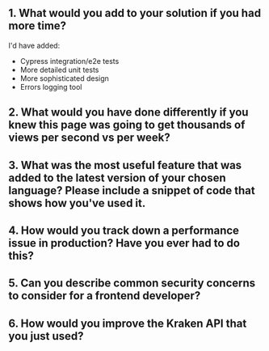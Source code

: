 ## 1. What would you add to your solution if you had more time?

I'd have added:
* Cypress integration/e2e tests
* More detailed unit tests
* More sophisticated design
* Errors logging tool

## 2. What would you have done differently if you knew this page was going to get thousands of views per second vs per week?

## 3. What was the most useful feature that was added to the latest version of your chosen language? Please include a snippet of code that shows how you've used it.

## 4. How would you track down a performance issue in production? Have you ever had to do this?

## 5. Can you describe common security concerns to consider for a frontend developer?

## 6. How would you improve the Kraken API that you just used?